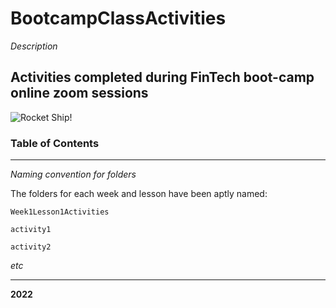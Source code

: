 # BootcampClassActivities

*Description*
## Activities completed during FinTech boot-camp online zoom sessions

![Rocket Ship!](C:\Users\navpr\Pictures\rocketship.jpg "Rocket Ship")

### Table of Contents



---

*Naming convention for folders*

The folders for each week and lesson have been aptly named:

```shell
Week1Lesson1Activities
```

```shell
activity1
```

```shell
activity2
```

*etc*

---
**2022**